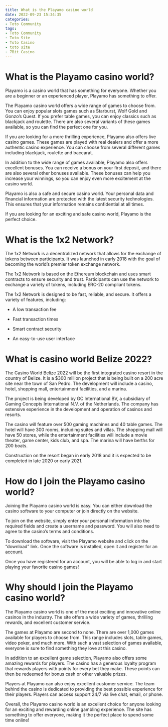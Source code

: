 ```yaml
---
title: What is the Playamo casino world
date: 2022-09-23 15:34:35
categories:
- Toto Community
tags:
- Toto Community
- Toto Site
- Toto Casino
- toto site
- 7Bit Casino
---
```



#  What is the Playamo casino world?

Playamo is a casino world that has something for everyone. Whether you are a beginner or an experienced player, Playamo has something to offer.

The Playamo casino world offers a wide range of games to choose from. You can enjoy popular slots games such as Starburst, Wolf Gold and Gonzo’s Quest. If you prefer table games, you can enjoy classics such as blackjack and roulette. There are also several variants of these games available, so you can find the perfect one for you.

If you are looking for a more thrilling experience, Playamo also offers live casino games. These games are played with real dealers and offer a more authentic casino experience. You can choose from several different games including blackjack, roulette and baccarat.

In addition to the wide range of games available, Playamo also offers excellent bonuses. You can receive a bonus on your first deposit, and there are also several other bonuses available. These bonuses can help you increase your winnings, so you can enjoy even more excitement at the casino world.

Playamo is also a safe and secure casino world. Your personal data and financial information are protected with the latest security technologies. This ensures that your information remains confidential at all times.

If you are looking for an exciting and safe casino world, Playamo is the perfect choice.

#  What is the 1x2 Network?

The 1x2 Network is a decentralized network that allows for the exchange of tokens between participants. It was launched in early 2018 with the goal of becoming the world’s premier token exchange network.

The 1x2 Network is based on the Ethereum blockchain and uses smart contracts to ensure security and trust. Participants can use the network to exchange a variety of tokens, including ERC-20 compliant tokens.

The 1x2 Network is designed to be fast, reliable, and secure. It offers a variety of features, including:

* A low transaction fee

* Fast transaction times

* Smart contract security

* An easy-to-use user interface

#  What is casino world Belize 2022?

The Casino World Belize 2022 will be the first integrated casino resort in the country of Belize. It is a $300 million project that is being built on a 200 acre site near the town of San Pedro. The development will include a casino, hotel, shopping mall, entertainment facilities, and a marina.

The project is being developed by GC International BV, a subsidiary of Gaming Concepts International N.V. of the Netherlands. The company has extensive experience in the development and operation of casinos and resorts.

The casino will feature over 500 gaming machines and 40 table games. The hotel will have 300 rooms, including suites and villas. The shopping mall will have 50 stores, while the entertainment facilities will include a movie theater, game center, kids club, and spa. The marina will have berths for 200 boats.

 Construction on the resort began in early 2018 and it is expected to be completed in late 2020 or early 2021.

#  How do I join the Playamo casino world?

Joining the Playamo casino world is easy. You can either download the casino software to your computer or join directly on the website.

To join on the website, simply enter your personal information into the required fields and create a username and password. You will also need to agree to the casino’s terms and conditions.

To download the software, visit the Playamo website and click on the “download” link. Once the software is installed, open it and register for an account.

Once you have registered for an account, you will be able to log in and start playing your favorite casino games!

#  Why should I join the Playamo casino world?

The Playamo casino world is one of the most exciting and innovative online casinos in the industry. The site offers a wide variety of games, thrilling rewards, and excellent customer service.

The games at Playamo are second to none. There are over 1,000 games available for players to choose from. This range includes slots, table games, video poker, and much more. With such a vast selection of games available, everyone is sure to find something they love at this casino.

In addition to an excellent game selection, Playamo also offers some amazing rewards for players. The casino has a generous loyalty program that rewards players with points for every bet they make. These points can then be redeemed for bonus cash or other valuable prizes.

Players at Playamo can also enjoy excellent customer service. The team behind the casino is dedicated to providing the best possible experience for their players. Players can access support 24/7 via live chat, email, or phone.

Overall, the Playamo casino world is an excellent choice for anyone looking for an exciting and rewarding online gambling experience. The site has something to offer everyone, making it the perfect place to spend some time online!